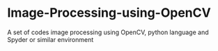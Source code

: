 # Image-Processing-using-OpenCV
A set of codes image processing using OpenCV, python language and Spyder or similar environment
